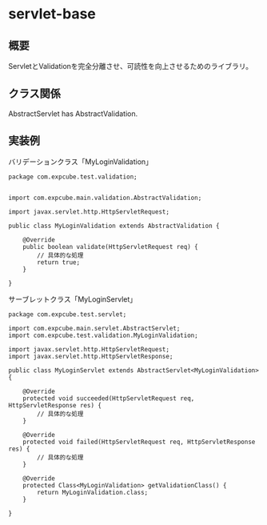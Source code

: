 # servlet-base
## 概要
ServletとValidationを完全分離させ、可読性を向上させるためのライブラリ。
## クラス関係
AbstractServlet has AbstractValidation.
## 実装例
バリデーションクラス「MyLoginValidation」
~~~
package com.expcube.test.validation;


import com.expcube.main.validation.AbstractValidation;

import javax.servlet.http.HttpServletRequest;

public class MyLoginValidation extends AbstractValidation {

    @Override
    public boolean validate(HttpServletRequest req) {
        // 具体的な処理
        return true;
    }

}
~~~

サーブレットクラス「MyLoginServlet」
~~~
package com.expcube.test.servlet;

import com.expcube.main.servlet.AbstractServlet;
import com.expcube.test.validation.MyLoginValidation;

import javax.servlet.http.HttpServletRequest;
import javax.servlet.http.HttpServletResponse;

public class MyLoginServlet extends AbstractServlet<MyLoginValidation> {

    @Override
    protected void succeeded(HttpServletRequest req, HttpServletResponse res) {
        // 具体的な処理
    }

    @Override
    protected void failed(HttpServletRequest req, HttpServletResponse res) {
        // 具体的な処理
    }

    @Override
    protected Class<MyLoginValidation> getValidationClass() {
        return MyLoginValidation.class;
    }

}
~~~
